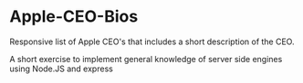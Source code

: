 # Apple-CEO-Bios
Responsive list of Apple CEO's that includes a short description of the CEO.

A short exercise to implement general knowledge of server side engines using Node.JS and express
